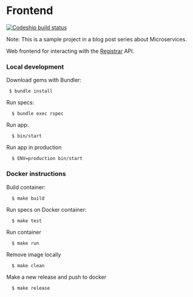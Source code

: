 # Frontend

[![Codeship build status](https://codeship.com/projects/89586b50-92fa-0132-ea21-66933f4492d6/status?branch=master)](https://codeship.com/projects/62095)

Note: This is a sample project in a blog post series about Microservices.

Web frontend for interacting with the [Registrar](https://github.com/site-builder/registrar) API.

### Local development

Download gems with Bundler:

     $ bundle install

Run specs:

      $ bundle exec rspec

Run app:

      $ bin/start

Run app in production

      $ ENV=production bin/start

### Docker instructions

Build container:

      $ make build

Run specs on Docker container:

      $ make test

Run container

      $ make run

Remove image locally

      $ make clean

Make a new release and push to docker

      $ make release
